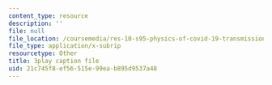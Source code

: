 ```yaml
---
content_type: resource
description: ''
file: null
file_location: /coursemedia/res-10-s95-physics-of-covid-19-transmission-fall-2020/21c745f8ef56515e99eab895d9537a48_Oh8aK-0N-9M.vtt
file_type: application/x-subrip
resourcetype: Other
title: 3play caption file
uid: 21c745f8-ef56-515e-99ea-b895d9537a48
---
```

